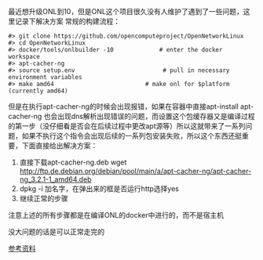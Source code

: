 最近想升级ONL到10，但是ONL这个项目很久没有人维护了遇到了一些问题，这里记录下解决方案
常规的构建流程：
```
#> git clone https://github.com/opencomputeproject/OpenNetworkLinux
#> cd OpenNetworkLinux
#> docker/tools/onlbuilder -10             # enter the docker workspace
#> apt-cacher-ng
#> source setup.env                         # pull in necessary environment variables
#> make amd64                          # make onl for $platform (currently amd64)
```
但是在执行apt-cacher-ng的时候会出现报错，如果在容器中直接apt-install apt-cacher-ng 也会出现dns解析出现错误的问题，而设置这个包缓存器又是编译过程的第一步（没仔细看是否会在后续过程中更改apt源等）所以这就带来了一系列问题，如果不执行这个指令会出现后续的一系列包安装失败，所以这个东西还挺重要，下面直接给出解决方案：

1. 直接下载apt-cacher-ng.deb  wget http://ftp.de.debian.org/debian/pool/main/a/apt-cacher-ng/apt-cacher-ng_3.2.1-1_amd64.deb
2. dpkg -i 加名字，在弹出来的框是否运行http选择yes
3. 继续正常的步骤

注意上述的所有步骤都是在编译ONL的docker中进行的，而不是宿主机

没大问题的话是可以正常走完的

[参考资料](https://groups.google.com/g/opennetworklinux/c/K3Dtt7uWjyk/m/IBkKDZxEAwAJ?pli=1)




